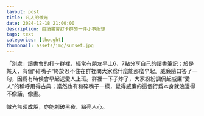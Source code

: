 ```yaml
---
layout: post
title: 凡人的微光
date: 2024-12-18 21:00:00
description: 由讀書會打卡群的一件小事所想
tags: text
categories: [thought]
thumbnail: assets/img/sunset.jpg
---
```


「別處」讀書會的打卡群裡，經常有朋友早上6、7點分享自己的讀書筆記；於是某天，有個“碎嘴子”終於忍不住在群裡問大家爲什麼能那麼早起。威廉隨口答了一句，因爲有時候會早起送愛人上班。群裡一下子炸了，大家紛紛調侃起威廉“愛人”的稱呼用得古典；當然也有和碎嘴子一樣，覺得威廉的這個行爲本身就浪漫得不像話，像畫。



微光無須成炬，亦能刺破黑夜、點亮人心。
